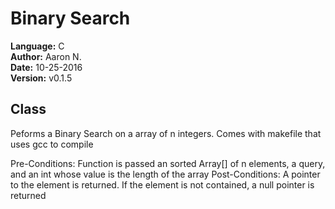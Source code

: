 # Binary Search

**Language:** C   
**Author:** Aaron N.    
**Date:** 10-25-2016   
**Version:** v0.1.5   


## Class
Peforms a Binary Search on a array of n integers. Comes with makefile that uses gcc to compile


Pre-Conditions: Function is passed an sorted Array[] of n elements, a query, and an int whose value is the length of the array
Post-Conditions: A pointer to the element is returned. If the element is not contained, a null pointer is returned
